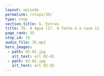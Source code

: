 ```yaml
---
layout: episode
permalink: /stops/35/
type: stop
section_title: G. Extras
title: 35. A água (2). A fonte e a casa 11
page_rank: 35
stop_id: 35
audio_file: 35.mp3
hero_images:
 - path: 02-01.jpg
   alt_text: alt 02-01
 - path: 02-02.jpg
   alt_text: alt 02-02
---
```

